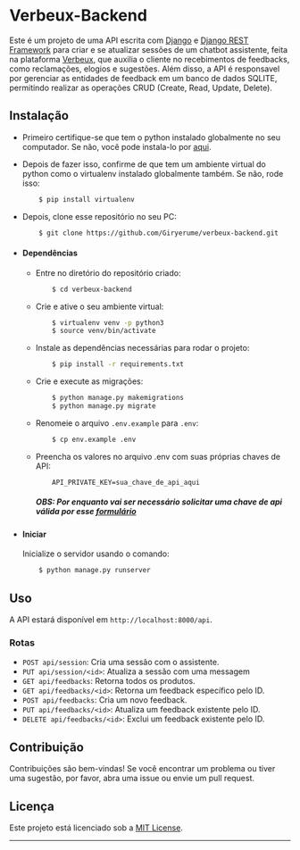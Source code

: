# Verbeux-Backend

Este é um projeto de uma API escrita com [Django](https://www.djangoproject.com/) e [Django REST Framework](https://www.django-rest-framework.org/) para criar e se atualizar sessões de um chatbot assistente, feita na plataforma [Verbeux](https://verbeux.com.br), que auxilia o cliente no recebimentos de feedbacks, como reclamações, elogios e sugestões. Além disso, a API é responsavel por gerenciar as entidades de feedback em um banco de dados SQLITE, permitindo realizar as operações CRUD (Create, Read, Update, Delete).

## Instalação

- Primeiro certifique-se que tem o python instalado globalmente no seu computador. Se não, você pode instala-lo por [aqui](https://www.python.org").
- Depois de fazer isso, confirme de que tem um ambiente virtual do python como o virtualenv instalado globalmente também. Se não, rode isso:
  ```bash
      $ pip install virtualenv
  ```
- Depois, clone esse repositório no seu PC:

  ```bash
      $ git clone https://github.com/Giryerume/verbeux-backend.git
  ```

- #### Dependências

  - Entre no diretório do repositório criado:
    ```bash
        $ cd verbeux-backend
    ```
  - Crie e ative o seu ambiente virtual:
    ```bash
        $ virtualenv venv -p python3
        $ source venv/bin/activate
    ```
  - Instale as dependências necessárias para rodar o projeto:
    ```bash
        $ pip install -r requirements.txt
    ```
  - Crie e execute as migrações:
    ```bash
        $ python manage.py makemigrations
        $ python manage.py migrate
    ```
  - Renomeie o arquivo `.env.example` para `.env`:
    ```bash
        $ cp env.example .env
    ```
  - Preencha os valores no arquivo .env com suas próprias chaves de API:

    ```
        API_PRIVATE_KEY=sua_chave_de_api_aqui
    ```

    ##### OBS: Por enquanto vai ser necessário solicitar uma chave de api válida por esse [formulário](https://forms.gle/QjG26SUzKjGdjU9j9)

- #### Iniciar
  Inicialize o servidor usando o comando:
  ```bash
      $ python manage.py runserver
  ```

## Uso

A API estará disponível em `http://localhost:8000/api`.

### Rotas

- `POST api/session`: Cria uma sessão com o assistente.
- `PUT api/session/<id>`: Atualiza a sessão com uma messagem
- `GET api/feedbacks`: Retorna todos os produtos.
- `GET api/feedbacks/<id>`: Retorna um feedback específico pelo ID.
- `POST api/feedbacks`: Cria um novo feedback.
- `PUT api/feedbacks/<id>`: Atualiza um feedback existente pelo ID.
- `DELETE api/feedbacks/<id>`: Exclui um feedback existente pelo ID.

## Contribuição

Contribuições são bem-vindas! Se você encontrar um problema ou tiver uma sugestão, por favor, abra uma issue ou envie um pull request.

## Licença

Este projeto está licenciado sob a [MIT License](LICENSE).

---
